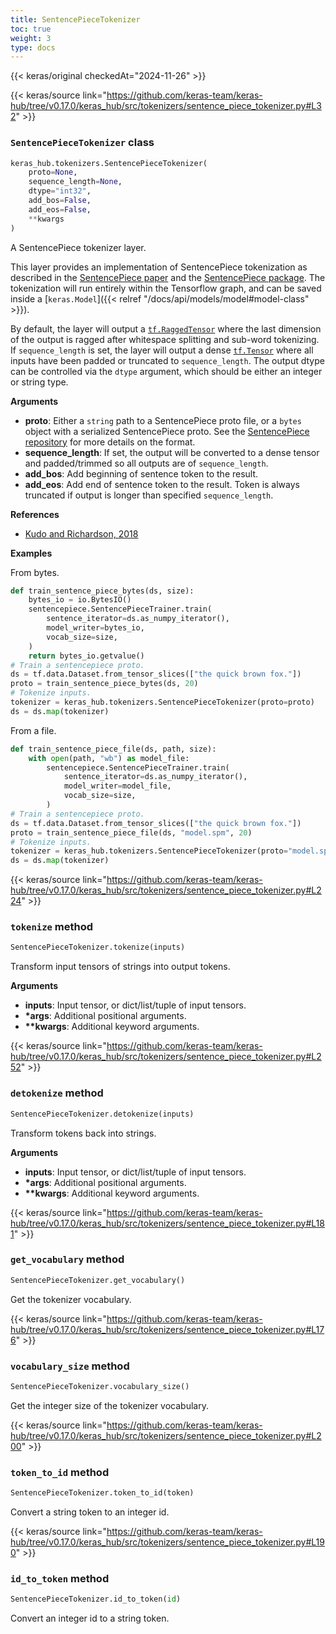 ```yaml
---
title: SentencePieceTokenizer
toc: true
weight: 3
type: docs
---
```


{{< keras/original checkedAt="2024-11-26" >}}

{{< keras/source link="https://github.com/keras-team/keras-hub/tree/v0.17.0/keras_hub/src/tokenizers/sentence_piece_tokenizer.py#L32" >}}

### `SentencePieceTokenizer` class

```python
keras_hub.tokenizers.SentencePieceTokenizer(
    proto=None,
    sequence_length=None,
    dtype="int32",
    add_bos=False,
    add_eos=False,
    **kwargs
)
```

A SentencePiece tokenizer layer.

This layer provides an implementation of SentencePiece tokenization
as described in the [SentencePiece paper](https://arxiv.org/abs/1808.06226)
and the [SentencePiece package](https://pypi.org/project/sentencepiece/).
The tokenization will run entirely within the Tensorflow graph, and can
be saved inside a [`keras.Model`]({{< relref "/docs/api/models/model#model-class" >}}).

By default, the layer will output a [`tf.RaggedTensor`](https://www.tensorflow.org/api_docs/python/tf/RaggedTensor) where the last
dimension of the output is ragged after whitespace splitting and sub-word
tokenizing. If `sequence_length` is set, the layer will output a dense
[`tf.Tensor`](https://www.tensorflow.org/api_docs/python/tf/Tensor) where all inputs have been padded or truncated to
`sequence_length`. The output dtype can be controlled via the `dtype`
argument, which should be either an integer or string type.

**Arguments**

- **proto**: Either a `string` path to a SentencePiece proto file, or a
  `bytes` object with a serialized SentencePiece proto. See the
  [SentencePiece repository](https://github.com/google/sentencepiece)
  for more details on the format.
- **sequence_length**: If set, the output will be converted to a dense
  tensor and padded/trimmed so all outputs are of `sequence_length`.
- **add_bos**: Add beginning of sentence token to the result.
- **add_eos**: Add end of sentence token to the result. Token is always
  truncated if output is longer than specified `sequence_length`.

**References**

- [Kudo and Richardson, 2018](https://arxiv.org/abs/1808.06226)

**Examples**

From bytes.

```python
def train_sentence_piece_bytes(ds, size):
    bytes_io = io.BytesIO()
    sentencepiece.SentencePieceTrainer.train(
        sentence_iterator=ds.as_numpy_iterator(),
        model_writer=bytes_io,
        vocab_size=size,
    )
    return bytes_io.getvalue()
# Train a sentencepiece proto.
ds = tf.data.Dataset.from_tensor_slices(["the quick brown fox."])
proto = train_sentence_piece_bytes(ds, 20)
# Tokenize inputs.
tokenizer = keras_hub.tokenizers.SentencePieceTokenizer(proto=proto)
ds = ds.map(tokenizer)
```

From a file.

```python
def train_sentence_piece_file(ds, path, size):
    with open(path, "wb") as model_file:
        sentencepiece.SentencePieceTrainer.train(
            sentence_iterator=ds.as_numpy_iterator(),
            model_writer=model_file,
            vocab_size=size,
        )
# Train a sentencepiece proto.
ds = tf.data.Dataset.from_tensor_slices(["the quick brown fox."])
proto = train_sentence_piece_file(ds, "model.spm", 20)
# Tokenize inputs.
tokenizer = keras_hub.tokenizers.SentencePieceTokenizer(proto="model.spm")
ds = ds.map(tokenizer)
```

{{< keras/source link="https://github.com/keras-team/keras-hub/tree/v0.17.0/keras_hub/src/tokenizers/sentence_piece_tokenizer.py#L224" >}}

### `tokenize` method

```python
SentencePieceTokenizer.tokenize(inputs)
```

Transform input tensors of strings into output tokens.

**Arguments**

- **inputs**: Input tensor, or dict/list/tuple of input tensors.
- **\*args**: Additional positional arguments.
- **\*\*kwargs**: Additional keyword arguments.

{{< keras/source link="https://github.com/keras-team/keras-hub/tree/v0.17.0/keras_hub/src/tokenizers/sentence_piece_tokenizer.py#L252" >}}

### `detokenize` method

```python
SentencePieceTokenizer.detokenize(inputs)
```

Transform tokens back into strings.

**Arguments**

- **inputs**: Input tensor, or dict/list/tuple of input tensors.
- **\*args**: Additional positional arguments.
- **\*\*kwargs**: Additional keyword arguments.

{{< keras/source link="https://github.com/keras-team/keras-hub/tree/v0.17.0/keras_hub/src/tokenizers/sentence_piece_tokenizer.py#L181" >}}

### `get_vocabulary` method

```python
SentencePieceTokenizer.get_vocabulary()
```

Get the tokenizer vocabulary.

{{< keras/source link="https://github.com/keras-team/keras-hub/tree/v0.17.0/keras_hub/src/tokenizers/sentence_piece_tokenizer.py#L176" >}}

### `vocabulary_size` method

```python
SentencePieceTokenizer.vocabulary_size()
```

Get the integer size of the tokenizer vocabulary.

{{< keras/source link="https://github.com/keras-team/keras-hub/tree/v0.17.0/keras_hub/src/tokenizers/sentence_piece_tokenizer.py#L200" >}}

### `token_to_id` method

```python
SentencePieceTokenizer.token_to_id(token)
```

Convert a string token to an integer id.

{{< keras/source link="https://github.com/keras-team/keras-hub/tree/v0.17.0/keras_hub/src/tokenizers/sentence_piece_tokenizer.py#L190" >}}

### `id_to_token` method

```python
SentencePieceTokenizer.id_to_token(id)
```

Convert an integer id to a string token.

